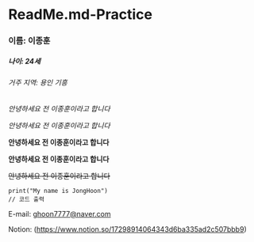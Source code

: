 # ReadMe.md-Practice

### 이름: 이종훈
##### 나이: 24세
###### 거주 지역: 용인 기흥 

*안녕하세요 전 이종훈이라고 합니다*

_안녕하세요 전 이종훈이라고 합니다_

**안녕하세요 전 이종훈이라고 합니다**

__안녕하세요 전 이종훈이라고 합니다__

~~안녕하세요 전 이종훈이라고 합니다~~

    print("My name is JongHoon")
    // 코드 출력

E-mail: <ghoon7777@naver.com>

Notion: (https://www.notion.so/17298914064343d6ba335ad2c507bbb9)


